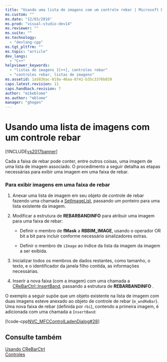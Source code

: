 ```yaml
---
title: "Usando uma lista de imagens com um controle rebar | Microsoft Docs"
ms.custom: ""
ms.date: "12/03/2016"
ms.prod: "visual-studio-dev14"
ms.reviewer: ""
ms.suite: ""
ms.technology: 
  - "devlang-cpp"
ms.tgt_pltfrm: ""
ms.topic: "article"
dev_langs: 
  - "C++"
helpviewer_keywords: 
  - "listas de imagens [C++], controles rebar"
  - "controles rebar, listas de imagens"
ms.assetid: 1a5836ac-019a-46aa-8741-b35c3376b839
caps.latest.revision: 11
caps.handback.revision: 7
author: "mikeblome"
ms.author: "mblome"
manager: "ghogen"
---
```

# Usando uma lista de imagens com um controle rebar
[!INCLUDE[vs2017banner](../assembler/inline/includes/vs2017banner.md)]

Cada a faixa de rebar pode conter, entre outros coisas, uma imagem de uma lista de imagem associado.  O procedimento a seguir detalha as etapas necessárias para exibir uma imagem em uma faixa de rebar.  
  
### Para exibir imagens em uma faixa de rebar  
  
1.  Anexar uma lista de imagem em seu objeto de controle de rebar fazendo uma chamada a [SetImageList](../Topic/CReBarCtrl::SetImageList.md), passando um ponteiro para uma lista existente da imagem.  
  
2.  Modificar a estrutura de **REBARBANDINFO** para atribuir uma imagem para uma faixa de rebar:  
  
    -   Definir o membro de **fMask** a **RBBIM\_IMAGE**, usando o operador OR bit a bit para incluir conforme necessário sinalizadores extras.  
  
    -   Definir o membro de `iImage` ao índice da lista da imagem da imagem a ser exibida.  
  
3.  Inicializar todos os membros de dados restantes, como tamanho, o texto, e o identificador da janela filho contida, as informações necessárias.  
  
4.  Inserir a nova faixa \(com a imagem\) com uma chamada a [CReBarCtrl::InsertBand](../Topic/CReBarCtrl::InsertBand.md), passando a estrutura de **REBARBANDINFO** .  
  
 O exemplo a seguir supõe que um objeto existente na lista de imagem com duas imagens esteve anexado ao objeto de controle de rebar \(`m_wndReBar`\).  Uma nova faixa de rebar \(definida por `rbi`\), contendo a primeira imagem, é adicionada com uma chamada a `InsertBand`:  
  
 [!code-cpp[NVC_MFCControlLadenDialog#28](../mfc/codesnippet/CPP/using-an-image-list-with-a-rebar-control_1.cpp)]  
  
## Consulte também  
 [Usando CReBarCtrl](../Topic/Using%20CReBarCtrl.md)   
 [Controles](../mfc/controls-mfc.md)